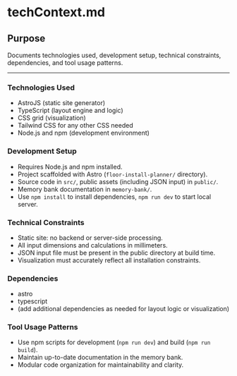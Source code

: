 # techContext.md

## Purpose
Documents technologies used, development setup, technical constraints, dependencies, and tool usage patterns.

---

### Technologies Used
- AstroJS (static site generator)
- TypeScript (layout engine and logic)
- CSS grid (visualization)
- Tailwind CSS for any other CSS needed
- Node.js and npm (development environment)

### Development Setup
- Requires Node.js and npm installed.
- Project scaffolded with Astro (`floor-install-planner/` directory).
- Source code in `src/`, public assets (including JSON input) in `public/`.
- Memory bank documentation in `memory-bank/`.
- Use `npm install` to install dependencies, `npm run dev` to start local server.

### Technical Constraints
- Static site: no backend or server-side processing.
- All input dimensions and calculations in millimeters.
- JSON input file must be present in the public directory at build time.
- Visualization must accurately reflect all installation constraints.

### Dependencies
- astro
- typescript
- (add additional dependencies as needed for layout logic or visualization)

### Tool Usage Patterns
- Use npm scripts for development (`npm run dev`) and build (`npm run build`).
- Maintain up-to-date documentation in the memory bank.
- Modular code organization for maintainability and clarity.
